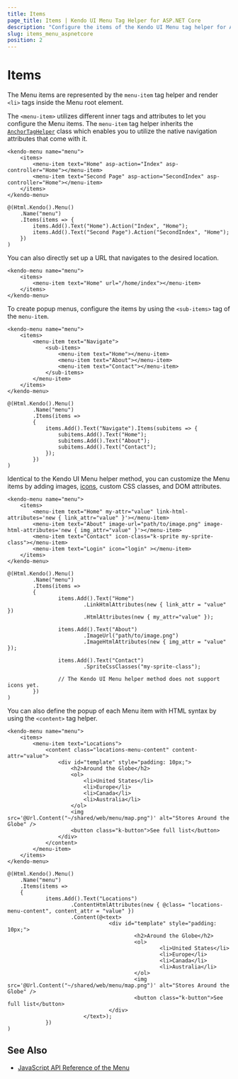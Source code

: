 ```yaml
---
title: Items
page_title: Items | Kendo UI Menu Tag Helper for ASP.NET Core
description: "Configure the items of the Kendo UI Menu tag helper for ASP.NET Core (MVC 6 or ASP.NET Core MVC)."
slug: items_menu_aspnetcore
position: 2
---
```


# Items

The Menu items are represented by the `menu-item` tag helper and render `<li>` tags inside the Menu root element.

The `<menu-item>` utilizes different inner tags and attributes to let you configure the Menu items. The `menu-item` tag helper inherits the [`AnchorTagHelper`](https://docs.microsoft.com/en-us/aspnet/core/mvc/views/tag-helpers/built-in/anchor-tag-helper) class which enables you to utilize the native navigation attributes that come with it.

```tagHelper
<kendo-menu name="menu">
    <items>
        <menu-item text="Home" asp-action="Index" asp-controller="Home"></menu-item>
        <menu-item text="Second Page" asp-action="SecondIndex" asp-controller="Home"></menu-item>
    </items>
</kendo-menu>
```
```cshtml
@(Html.Kendo().Menu()
    .Name("menu")
    .Items(items => {
        items.Add().Text("Home").Action("Index", "Home");
        items.Add().Text("Second Page").Action("SecondIndex", "Home");
    })
)
```

You can also directly set up a URL that navigates to the desired location.

```
<kendo-menu name="menu">
    <items>
        <menu-item text="Home" url="/home/index"></menu-item>
    </items>
</kendo-menu>
```

To create popup menus, configure the items by using the `<sub-items>` tag of the `menu-item`.

```tagHelper
<kendo-menu name="menu">
    <items>
        <menu-item text="Navigate">
            <sub-items>
                <menu-item text="Home"></menu-item>
                <menu-item text="About"></menu-item>
                <menu-item text="Contact"></menu-item>
            </sub-items>
        </menu-item>
    </items>
</kendo-menu>
```
```cshtml
@(Html.Kendo().Menu()
        .Name("menu")
        .Items(items =>
        {
            items.Add().Text("Navigate").Items(subitems => {
                subitems.Add().Text("Home");
                subitems.Add().Text("About");
                subitems.Add().Text("Contact");
            });
        })
)
```

Identical to the Kendo UI Menu helper method, you can customize the Menu items by adding images, [icons](https://docs.telerik.com/kendo-ui/styles-and-layout/icons-web), custom CSS classes, and DOM attributes.

```tagHelper
<kendo-menu name="menu">
    <items>
        <menu-item text="Home" my-attr="value" link-html-attributes='new { link_attr="value" }'></menu-item>
        <menu-item text="About" image-url="path/to/image.png" image-html-attributes='new { img_attr="value" }'></menu-item>
        <menu-item text="Contact" icon-class="k-sprite my-sprite-class"></menu-item>
        <menu-item text="Login" icon="login" ></menu-item>
    </items>
</kendo-menu>
```
```cshtml
@(Html.Kendo().Menu()
		.Name("menu")
		.Items(items =>
		{
				items.Add().Text("Home")
						.LinkHtmlAttributes(new { link_attr = "value" })
						.HtmlAttributes(new { my_attr="value" });

				items.Add().Text("About")
						.ImageUrl("path/to/image.png")
						.ImageHtmlAttributes(new { img_attr = "value" });

				items.Add().Text("Contact")
						.SpriteCssClasses("my-sprite-class");

				// The Kendo UI Menu helper method does not support icons yet.
		})
)
```

You can also define the popup of each Menu item with HTML syntax by using the `<content>` tag helper.

```tagHelper
<kendo-menu name="menu">
    <items>
        <menu-item text="Locations">
            <content class="locations-menu-content" content-attr="value">
                <div id="template" style="padding: 10px;">
                    <h2>Around the Globe</h2>
                    <ol>
                        <li>United States</li>
                        <li>Europe</li>
                        <li>Canada</li>
                        <li>Australia</li>
                    </ol>
                    <img src='@Url.Content("~/shared/web/menu/map.png")' alt="Stores Around the Globe" />
                    <button class="k-button">See full list</button>
                </div>
            </content>
        </menu-item>
    </items>
</kendo-menu>
```
```cshtml
@(Html.Kendo().Menu()
    .Name("menu")
    .Items(items =>
    {
			items.Add().Text("Locations")
					.ContentHtmlAttributes(new { @class= "locations-menu-content", content_attr = "value" })
					.Content(@<text>
								<div id="template" style="padding: 10px;">
										<h2>Around the Globe</h2>
										<ol>
												<li>United States</li>
												<li>Europe</li>
												<li>Canada</li>
												<li>Australia</li>
										</ol>
										<img src='@Url.Content("~/shared/web/menu/map.png")' alt="Stores Around the Globe" />
										<button class="k-button">See full list</button>
								</div>
						</text>);
			})
)
```

## See Also

* [JavaScript API Reference of the Menu](http://docs.telerik.com/kendo-ui/api/javascript/ui/menu)
